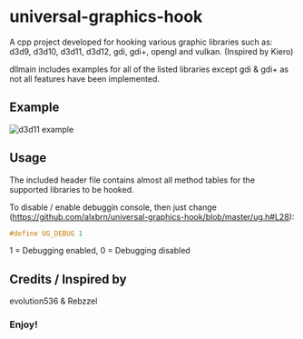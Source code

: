 # universal-graphics-hook
A cpp project developed for hooking various graphic libraries such as: d3d9, d3d10, d3d11, d3d12, gdi, gdi+, opengl and vulkan. (Inspired by Kiero)

dllmain includes examples for all of the listed libraries except gdi & gdi+ as not all features have been implemented.

## Example
![d3d11 example](https://i.gyazo.com/86a02a5ef9430a0ce9c572c75b8df2cc.png)

## Usage
The included header file contains almost all method tables for the supported libraries to be hooked.

To disable / enable debuggin console, then just change (https://github.com/alxbrn/universal-graphics-hook/blob/master/ug.h#L28):
```c++
#define UG_DEBUG 1
```

1 = Debugging enabled,
0 = Debugging disabled

## Credits / Inspired by
evolution536 & Rebzzel

### Enjoy!
